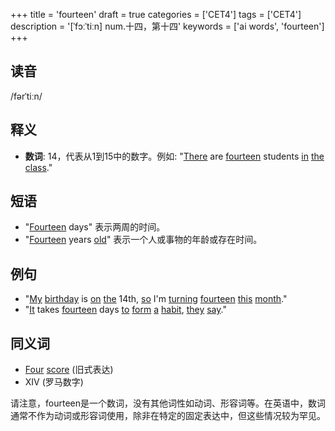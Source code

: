 +++
title = 'fourteen'
draft = true
categories = ['CET4']
tags = ['CET4']
description = '[ˈfɔːˈtiːn] num.十四，第十四'
keywords = ['ai words', 'fourteen']
+++

## 读音
/fərˈtiːn/

## 释义
- **数词**: 14，代表从1到15中的数字。例如: "[There](/post/there/) are [fourteen](/post/fourteen/) students [in](/post/in/) [the](/post/the/) [class](/post/class/)."

## 短语
- "[Fourteen](/post/fourteen/) days" 表示两周的时间。
- "[Fourteen](/post/fourteen/) years [old](/post/old/)" 表示一个人或事物的年龄或存在时间。

## 例句
- "[My](/post/my/) [birthday](/post/birthday/) is [on](/post/on/) [the](/post/the/) 14th, [so](/post/so/) I'm [turning](/post/turning/) [fourteen](/post/fourteen/) [this](/post/this/) [month](/post/month/)."
- "[It](/post/it/) takes [fourteen](/post/fourteen/) days [to](/post/to/) [form](/post/form/) [a](/post/a/) [habit](/post/habit/), [they](/post/they/) [say](/post/say/)."

## 同义词
- [Four](/post/four/) [score](/post/score/) (旧式表达)
- XIV (罗马数字)

请注意，fourteen是一个数词，没有其他词性如动词、形容词等。在英语中，数词通常不作为动词或形容词使用，除非在特定的固定表达中，但这些情况较为罕见。
